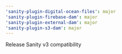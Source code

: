 ```yaml
---
'sanity-plugin-digital-ocean-files': major
'sanity-plugin-firebase-dam': major
'sanity-plugin-external-dam': major
'sanity-plugin-s3-dam': major
---
```


Release Sanity v3 compatibility
